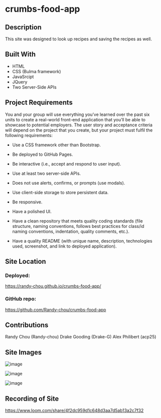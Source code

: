 # crumbs-food-app

## Description

This site was designed to look up recipes and saving the recipes as well. 

## Built With 

- HTML
- CSS (Bulma framework)
- JavaSrcipt
- JQuery
- Two Server-Side APIs

## Project Requirements 

You and your group will use everything you’ve learned over the past six units to create a real-world front-end application that you’ll be able to showcase to potential employers. The user story and acceptance criteria will depend on the project that you create, but your project must fulfil the following requirements:


- Use a CSS framework other than Bootstrap.


- Be deployed to GitHub Pages.


- Be interactive (i.e., accept and respond to user input).


- Use at least two server-side APIs.


- Does not use alerts, confirms, or prompts (use modals).


- Use client-side storage to store persistent data.


- Be responsive.


- Have a polished UI.


- Have a clean repository that meets quality coding standards (file structure, naming conventions, follows best practices for class/id naming conventions, indentation, quality comments, etc.).


- Have a quality README (with unique name, description, technologies used, screenshot, and link to deployed application).

## Site Location

### Deployed: 
https://randy-chou.github.io/crumbs-food-app/

### GitHub repo: 
https://github.com/Randy-chou/crumbs-food-app

## Contributions

Randy Chou (Randy-chou)  Drake Gooding (Drake-G) Alex Philibert (acp25)

## Site Images

![image](https://user-images.githubusercontent.com/60405505/122594274-d4ae4680-d034-11eb-8dd3-7d611d207a1b.png)

![image](https://user-images.githubusercontent.com/60405505/122594374-ee4f8e00-d034-11eb-83a5-b7d60ae841ce.png)

![image](https://user-images.githubusercontent.com/60405505/122594444-01faf480-d035-11eb-9661-ce28a3ab5fff.png)


## Recording of Site
https://www.loom.com/share/4f2dc959d1c648d3aa7d5ab13a2c7f32







